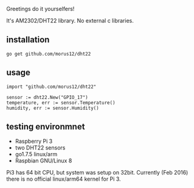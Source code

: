 Greetings do it yourselfers!

It's AM2302/DHT22 library. No external c libraries. 

## installation 
`go get github.com/morus12/dht22`

## usage
```
import "github.com/morus12/dht22"

sensor := dht22.New("GPIO_17")
temperature, err := sensor.Temperature()
humidity, err := sensor.Humidity()
```

## testing environmnet 
- Raspberry Pi 3
- two DHT22 sensors
- go1.7.5 linux/arm
- Raspbian GNU/Linux 8

Pi3 has 64 bit CPU, but system was setup on 32bit. Currently (Feb 2016) there is no official linux/arm64 kernel for Pi 3.